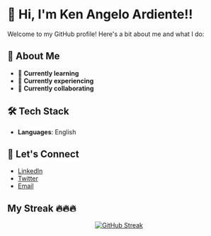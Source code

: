 # 👋 Hi, I'm Ken Angelo Ardiente!!

Welcome to my GitHub profile! Here's a bit about me and what I do:

## 🚀 About Me
- 🌱 **Currently learning**
- 💼 **Currently experiencing**
- 🤝 **Currently collaborating**

## 🛠️ Tech Stack
- **Languages**: English

## 🔗 Let's Connect
- [LinkedIn](#)
- [Twitter](#)
- [Email](mailto:#)

## My Streak 🔥🔥🔥
<div align="center">
  <a href="https://git.io/streak-stats">
    <img src="https://streak-stats.demolab.com/?user=ardiente-ken&theme=radical" alt="GitHub Streak" />
  </a>
</div>
